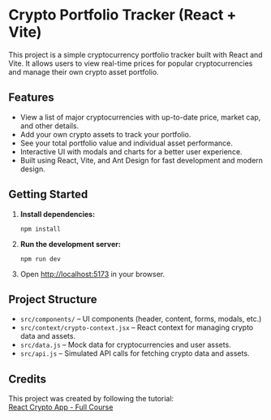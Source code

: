 # Crypto Portfolio Tracker (React + Vite)

This project is a simple cryptocurrency portfolio tracker built with React and Vite. It allows users to view real-time prices for popular cryptocurrencies and manage their own crypto asset portfolio.

## Features

- View a list of major cryptocurrencies with up-to-date price, market cap, and other details.
- Add your own crypto assets to track your portfolio.
- See your total portfolio value and individual asset performance.
- Interactive UI with modals and charts for a better user experience.
- Built using React, Vite, and Ant Design for fast development and modern design.

## Getting Started

1. **Install dependencies:**
   ```
   npm install
   ```
2. **Run the development server:**
   ```
   npm run dev
   ```
3. Open [http://localhost:5173](http://localhost:5173) in your browser.

## Project Structure

- `src/components/` – UI components (header, content, forms, modals, etc.)
- `src/context/crypto-context.jsx` – React context for managing crypto data and assets.
- `src/data.js` – Mock data for cryptocurrencies and user assets.
- `src/api.js` – Simulated API calls for fetching crypto data and assets.

## Credits

This project was created by following the tutorial:  
[React Crypto App - Full Course](https://www.youtube.com/watch?v=S4HOy6yTclU&t=8367s)
